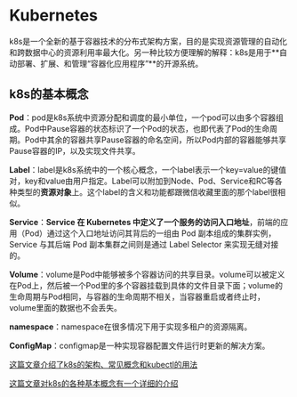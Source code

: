 # Kubernetes

k8s是一个全新的基于容器技术的分布式架构方案，目的是实现资源管理的自动化和跨数据中心的资源利用率最大化。另一种比较方便理解的解释：k8s是用于**自动部署、扩展、和管理“容器化应用程序”**的开源系统。

## k8s的基本概念

**Pod**：pod是k8s系统中资源分配和调度的最小单位，一个pod可以由多个容器组成。Pod中Pause容器的状态标识了一个Pod的状态，也即代表了Pod的生命周期。Pod中其余的容器共享Pause容器的命名空间，所以Pod内部的容器能够共享Pause容器的IP，以及实现文件共享。

**Label**：label是k8s系统中的一个核心概念，一个label表示一个key=value的键值对，key和value由用户指定。Label可以附加到Node、Pod、Service和RC等各种类型的**资源对象**上。这个label的含义和功能都跟微信收藏里面的那个label很相似。

**Service**：**Service 在 Kubernetes 中定义了一个服务的访问入口地址**，前端的应用（Pod）通过这个入口地址访问其背后的一组由 Pod 副本组成的集群实例，Service 与其后端 Pod 副本集群之间则是通过 Label Selector 来实现无缝对接的。

**Volume**：volume是Pod中能够被多个容器访问的共享目录。volume可以被定义在Pod上，然后被一个Pod里的多个容器挂载到具体的文件目录下面；volume的生命周期与Pod相同，与容器的生命周期不相关，当容器重启或者终止时，volume里面的数据也不会丢失。

**namespace**：namespace在很多情况下用于实现多租户的资源隔离。

**ConfigMap**：configmap是一种实现容器配置文件运行时更新的解决方案。

[这篇文章介绍了k8s的架构、常见概念和kubectl的用法](https://mp.weixin.qq.com/s/mUF0AEncu3T2yDqKyt-0Ow)

[这篇文章对k8s的各种基本概念有一个详细的介绍](https://mp.weixin.qq.com/s/ji0Pj00xeHOeispNhsPKZw)
